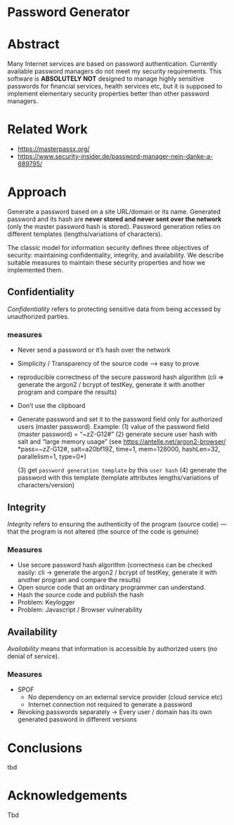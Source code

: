 # Password Generator

# Abstract

Many Internet services are based on password authentication. Currently available password managers do not meet my security requirements. This software is **ABSOLUTELY NOT**  designed to manage highly sensitive passwords for financial services, health services etc, but it is supposed to implement elementary security properties better than other password managers.

# Related Work

* https://masterpassx.org/
* https://www.security-insider.de/password-manager-nein-danke-a-689795/

# Approach

Generate a password based on a site URL/domain or its name. Generated password and its hash are **never stored and never sent over the network** (only the master password hash is stored). Password generation relies on different templates (lengths/variations of characters).

The classic model for information security defines three objectives of security: maintaining confidentiality, integrity, and availability. We describe suitable measures to maintain these security properties and how we implemented them.

## Confidentiality

*Confidentiality* refers to protecting sensitive data from being accessed by unauthorized parties. 

### measures

* Never send a password or it’s hash over the network

* Simplicity / Transparency of the source code —> easy to prove

* reproducible correctness of the secure password hash algorithm (cli => generate the argon2 / bcrypt of testKey, generate it with another program and compare the results)

* Don’t use the clipboard

* Generate password and set it to the password field only for authorized users (master password).
  Example: 
  (1) value of the password field (master password) = “~zZ-G12#” 
  (2) generate secure user hash with salt and “large memory usage” (see https://antelle.net/argon2-browser/ *pass=~zZ-G12#, salt=a20bf19Z, time=1, mem=128000, hashLen=32, parallelism=1, type=0*)

  (3) get `password generation template` by this `user hash`
  (4) generate the password with this template (template attributes lengths/variations of characters/version)

## Integrity

*Integrity* refers to ensuring the authenticity of the program (source code) —that the program is not altered (the source of the code is genuine)

### Measures

* Use secure password hash algorithm (correctness can be checked easily: cli → generate the argon2 / bcrypt of testKey, generate it with another program and compare the results)
* Open source code that an ordinary programmer can understand.
* Hash the source code and publish the hash
* Problem: Keylogger
* Problem: Javascript / Browser vulnerability

## Availability

*Availability* means that information is accessible by authorized users (no denial of service).

### Measures

* SPOF
  * No dependency on an external service provider (cloud service etc)
  * Internet connection not required to generate a password
* Revoking passwords separately 
  → Every user / domain has its own generated password in different versions

# Conclusions

tbd

# Acknowledgements

Tbd
